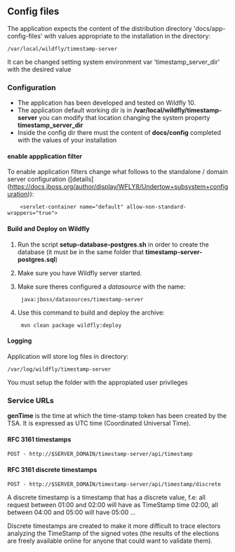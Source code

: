 ## Config files

The application expects the content of the distribution directory 'docs/app-config-files' with values appropriate to the 
installation in the directory:

    /var/local/wildfly/timestamp-server

It can be changed setting system environment var 'timestamp_server_dir' with the desired value

### Configuration
 - The application has been developed and tested on Wildfly 10.
 - The application default working dir is in **/var/local/wildfly/timestamp-server**
you can modify that location changing the system property **timestamp_server_dir**
 - Inside the config dir there must the content of **docs/config** completed with the values of your installation   

#### enable appplication filter
To enable application filters change what follows to the standalone / domain  server configuration 
([details] (https://docs.jboss.org/author/display/WFLY8/Undertow+subsystem+configuration)):
    
        <servlet-container name="default" allow-non-standard-wrappers="true">

#### Build and Deploy on Wildfly
1. Run the script **setup-database-postgres.sh** in order to create the database (it must be in the same folder that **timestamp-server-postgres.sql**)
2. Make sure you have  Wildfly server started.
3. Make sure theres configured a _datasource_ with the name:

        java:jboss/datasources/timestamp-server
        
4. Use this command to build and deploy the archive:

        mvn clean package wildfly:deploy
      
#### Logging
Application will store log files in directory:
    
    /var/log/wildfly/timestamp-server
    
You must setup the folder with the appropiated user privileges 

### Service URLs
**genTime** is the time at which the time-stamp token has been created by
the TSA.  It is expressed as UTC time (Coordinated Universal Time).

#### RFC 3161 timestamps

    POST - http://$SERVER_DOMAIN/timestamp-server/api/timestamp


#### RFC 3161 discrete timestamps

    POST - http://$SERVER_DOMAIN/timestamp-server/api/timestamp/discrete

A discrete timestamp is a timestamp that has a discrete value, f.e:
all request between 01:00 and 02:00 will have as TimeStamp time 02:00, all
between 04:00 and 05:00 will have 05:00 ...

Discrete timestamps are created to make it more difficult to trace 
electors analyzing the TimeStamp of the signed votes (the results of the 
elections are freely available online for anyone that could want to validate them).